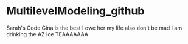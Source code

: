 # MultilevelModeling_github


Sarah's Code Gina is the best I owe her my life also don't be mad I am drinking the AZ Ice TEAAAAAAA